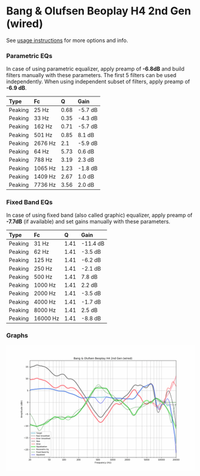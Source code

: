 # Bang & Olufsen Beoplay H4 2nd Gen (wired)
See [usage instructions](https://github.com/jaakkopasanen/AutoEq#usage) for more options and info.

### Parametric EQs
In case of using parametric equalizer, apply preamp of **-6.8dB** and build filters manually
with these parameters. The first 5 filters can be used independently.
When using independent subset of filters, apply preamp of **-6.9 dB**.

| Type    | Fc      |    Q | Gain    |
|:--------|:--------|:-----|:--------|
| Peaking | 25 Hz   | 0.68 | -5.7 dB |
| Peaking | 33 Hz   | 0.35 | -4.3 dB |
| Peaking | 162 Hz  | 0.71 | -5.7 dB |
| Peaking | 501 Hz  | 0.85 | 8.1 dB  |
| Peaking | 2676 Hz | 2.1  | -5.9 dB |
| Peaking | 64 Hz   | 5.73 | 0.6 dB  |
| Peaking | 788 Hz  | 3.19 | 2.3 dB  |
| Peaking | 1065 Hz | 1.23 | -1.8 dB |
| Peaking | 1409 Hz | 2.67 | 1.0 dB  |
| Peaking | 7736 Hz | 3.56 | 2.0 dB  |

### Fixed Band EQs
In case of using fixed band (also called graphic) equalizer, apply preamp of **-7.7dB**
(if available) and set gains manually with these parameters.

| Type    | Fc       |    Q | Gain     |
|:--------|:---------|:-----|:---------|
| Peaking | 31 Hz    | 1.41 | -11.4 dB |
| Peaking | 62 Hz    | 1.41 | -3.5 dB  |
| Peaking | 125 Hz   | 1.41 | -6.2 dB  |
| Peaking | 250 Hz   | 1.41 | -2.1 dB  |
| Peaking | 500 Hz   | 1.41 | 7.8 dB   |
| Peaking | 1000 Hz  | 1.41 | 2.2 dB   |
| Peaking | 2000 Hz  | 1.41 | -3.5 dB  |
| Peaking | 4000 Hz  | 1.41 | -1.7 dB  |
| Peaking | 8000 Hz  | 1.41 | 2.5 dB   |
| Peaking | 16000 Hz | 1.41 | -8.8 dB  |

### Graphs
![](./Bang%20&%20Olufsen%20Beoplay%20H4%202nd%20Gen%20(wired).png)